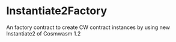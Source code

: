 # Instantiate2Factory
An factory contract to create CW contract instances by using new Instantiate2 of Cosmwasm 1.2 
